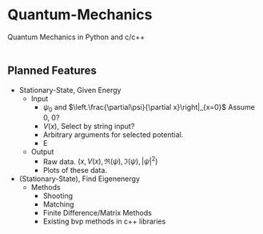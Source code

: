 # Quantum-Mechanics
Quantum Mechanics in Python and c/c++
<br></br>

## Planned Features

- Stationary-State, Given Energy
  - Input
    - $\psi_0$ and $\left.\frac{\partial\psi}{\partial x}\right|_{x=0}$ Assume 0, 0?
    - $V(x)$, Select by string input?
    - Arbitrary arguments for selected potential.
    - E
  - Output
    - Raw data. $\left(x,\,V(x),\,\mathfrak{R}(\psi),\,\mathfrak{I}(\psi),\,|\psi|^2\right)$
    - Plots of these data. 
- (Stationary-State), Find Eigenenergy
  - Methods
    - Shooting
    - Matching
    - Finite Difference/Matrix Methods
    - Existing bvp methods in c++ libraries